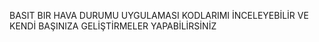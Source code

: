 BASIT BIR HAVA DURUMU UYGULAMASI 
KODLARIMI İNCELEYEBİLİR VE KENDİ BAŞINIZA GELİŞTİRMELER YAPABİLİRSİNİZ
